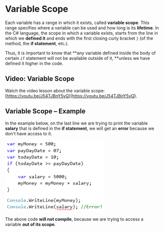 # Variable Scope

Each variable has a range in which it exists, called **variable scope**. This range specifies where a variable can be used and how long is its **lifetime**. In the C# language, the scope in which a variable exists, starts from the line in which we **defined it** and ends with the first closing curly bracket `}` (of the method, the **if statement**, etc.).

Thus, it is important to know that \*\*any variable defined inside the body of certain `if` statement will not be available outside of it, \*\*unless we have defined it higher in the code.

## Video: Variable Scope

Watch the video lesson about the variable scope: [https://youtu.be/J54TJBnY5vQ](https://youtu.be/J54TJBnY5vQ).

## Variable Scope – Example

In the example below, on the last line we are trying to print the variable **salary** that is defined in the **if statement**, we will get an **error** because we don't have access to it.

![](../../../assets/chapter-3-images/00.Variable-scope-01.png)

The above code **will not compile**, because we are trying to access a variable **out of its scope**.
